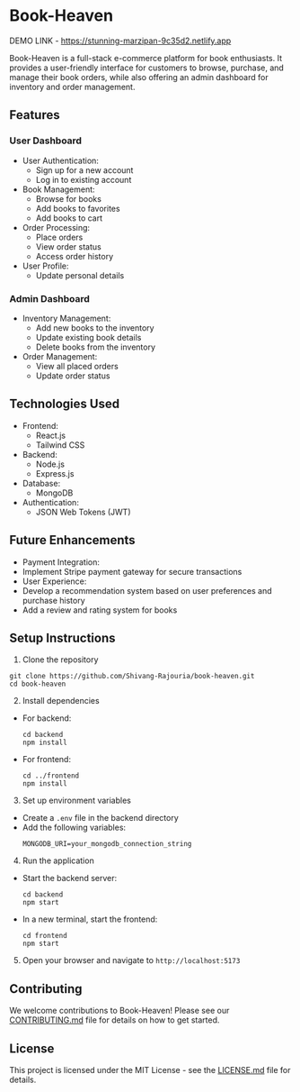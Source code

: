 # Book-Heaven

DEMO LINK - https://stunning-marzipan-9c35d2.netlify.app

Book-Heaven is a full-stack e-commerce platform for book enthusiasts. It provides a user-friendly interface for customers to browse, purchase, and manage their book orders, while also offering an admin dashboard for inventory and order management.

## Features

### User Dashboard
- User Authentication:
  - Sign up for a new account
  - Log in to existing account
- Book Management:
  - Browse for books
  - Add books to favorites
  - Add books to cart
- Order Processing:
  - Place orders
  - View order status
  - Access order history
- User Profile:
  - Update personal details

### Admin Dashboard
- Inventory Management:
  - Add new books to the inventory
  - Update existing book details
  - Delete books from the inventory
- Order Management:
  - View all placed orders
  - Update order status

## Technologies Used

- Frontend:
  - React.js
  - Tailwind CSS
- Backend:
  - Node.js
  - Express.js
- Database:
  - MongoDB
- Authentication:
  - JSON Web Tokens (JWT)

## Future Enhancements

- Payment Integration:
- Implement Stripe payment gateway for secure transactions
- User Experience:
- Develop a recommendation system based on user preferences and purchase history
- Add a review and rating system for books

## Setup Instructions

1. Clone the repository
```
git clone https://github.com/Shivang-Rajouria/book-heaven.git
cd book-heaven

```

2. Install dependencies
- For backend:
  ```
  cd backend
  npm install
  ```
- For frontend:
  ```
  cd ../frontend
  npm install
  ```

3. Set up environment variables
- Create a `.env` file in the backend directory
- Add the following variables:
  ```
  MONGODB_URI=your_mongodb_connection_string
  ```

4. Run the application
- Start the backend server:
  ```
  cd backend
  npm start
  ```
- In a new terminal, start the frontend:
  ```
  cd frontend
  npm start
  ```

5. Open your browser and navigate to `http://localhost:5173`


## Contributing

We welcome contributions to Book-Heaven! Please see our [CONTRIBUTING.md](CONTRIBUTING.md) file for details on how to get started.

## License

This project is licensed under the MIT License - see the [LICENSE.md](LICENSE.md) file for details.
